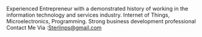 Experienced Entrepreneur with a demonstrated history of working in the information technology and services industry. Internet of Things, Microelectronics, Programming. Strong business development professional  
Contact Me Via :Sterlinps@gmail.com
